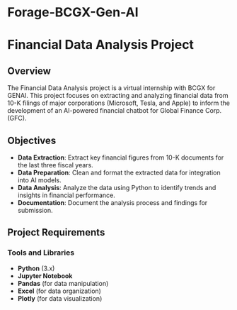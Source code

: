 # Forage-BCGX-Gen-AI
# Financial Data Analysis Project

## Overview

The Financial Data Analysis project is a virtual internship with BCGX for GENAI. This project focuses on extracting and analyzing financial data from 10-K filings of major corporations (Microsoft, Tesla, and Apple) to inform the development of an AI-powered financial chatbot for Global Finance Corp. (GFC).

## Objectives

- **Data Extraction**: Extract key financial figures from 10-K documents for the last three fiscal years.
- **Data Preparation**: Clean and format the extracted data for integration into AI models.
- **Data Analysis**: Analyze the data using Python to identify trends and insights in financial performance.
- **Documentation**: Document the analysis process and findings for submission.

## Project Requirements

### Tools and Libraries

- **Python** (3.x)
- **Jupyter Notebook**
- **Pandas** (for data manipulation)
- **Excel** (for data organization)
- **Plotly** (for data visualization)
